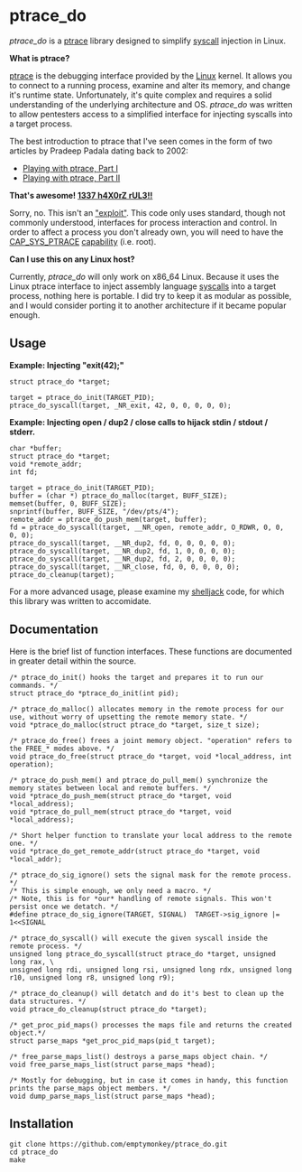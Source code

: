 # ptrace_do #

<i>ptrace_do</i> is a [ptrace](http://en.wikipedia.org/wiki/Ptrace) library designed to simplify [syscall](http://en.wikipedia.org/wiki/Syscall) injection in Linux.

**What is ptrace?**

[ptrace](http://linux.die.net/man/2/ptrace) is the debugging interface provided by the [Linux](http://en.wikipedia.org/wiki/Linux) kernel. It allows you to connect to a running process, examine and alter its memory, and change it's runtime state. Unfortunately, it's quite complex and requires a solid understanding of the underlying architecture and OS. <i>ptrace_do</i> was written to allow pentesters access to a simplified interface for injecting syscalls into a target process.

The best introduction to ptrace that I've seen comes in the form of two articles by Pradeep Padala dating back to 2002:

* [Playing with ptrace, Part I](http://www.linuxjournal.com/article/6100)
* [Playing with ptrace, Part II](http://www.linuxjournal.com/article/6210)

**That's awesome! [1337 h4X0rZ rUL3!!](http://hackertyper.com/)**

Sorry, no. This isn't an ["exploit"](http://en.wikipedia.org/wiki/Sploit). This code only uses standard, though not commonly understood, interfaces for process interaction and control. In order to affect a process you don't already own, you will need to have the [CAP_SYS_PTRACE](http://lxr.linux.no/#linux+v3.9.4/include/uapi/linux/capability.h#L218) [capability](http://linux.die.net/man/7/capabilities) (i.e. root).

**Can I use this on any Linux host?**

Currently, <i>ptrace_do</i> will only work on x86_64 Linux. Because it uses the Linux ptrace interface to inject assembly language [syscalls](http://en.wikipedia.org/wiki/Syscall) into a target process, nothing here is portable. I did try to keep it as modular as possible, and I would consider porting it to another architecture if it became popular enough. 

## Usage ##

**Example: Injecting "exit(42);"**

	struct ptrace_do *target;      

	target = ptrace_do_init(TARGET_PID);
	ptrace_do_syscall(target, _NR_exit, 42, 0, 0, 0, 0, 0);

**Example: Injecting open / dup2 / close calls to hijack stdin / stdout / stderr.**

	char *buffer;
	struct ptrace_do *target;
	void *remote_addr;
	int fd;

	target = ptrace_do_init(TARGET_PID);
	buffer = (char *) ptrace_do_malloc(target, BUFF_SIZE);
	memset(buffer, 0, BUFF_SIZE);
	snprintf(buffer, BUFF_SIZE, "/dev/pts/4");
	remote_addr = ptrace_do_push_mem(target, buffer);
	fd = ptrace_do_syscall(target, __NR_open, remote_addr, O_RDWR, 0, 0, 0, 0);
	ptrace_do_syscall(target, __NR_dup2, fd, 0, 0, 0, 0, 0);
	ptrace_do_syscall(target, __NR_dup2, fd, 1, 0, 0, 0, 0);
	ptrace_do_syscall(target, __NR_dup2, fd, 2, 0, 0, 0, 0);
	ptrace_do_syscall(target, __NR_close, fd, 0, 0, 0, 0, 0);
	ptrace_do_cleanup(target);

For a more advanced usage, please examine my [shelljack](https://github.com/emptymonkey/shelljack) code, for which this library was written to accomidate.

## Documentation ##

Here is the brief list of function interfaces. These functions are documented in greater detail within the source.

	/* ptrace_do_init() hooks the target and prepares it to run our commands. */
	struct ptrace_do *ptrace_do_init(int pid);
	
	/* ptrace_do_malloc() allocates memory in the remote process for our use, without worry of upsetting the remote memory state. */
	void *ptrace_do_malloc(struct ptrace_do *target, size_t size);
	
	/* ptrace_do_free() frees a joint memory object. "operation" refers to the FREE_* modes above. */
	void ptrace_do_free(struct ptrace_do *target, void *local_address, int operation);
	
	/* ptrace_do_push_mem() and ptrace_do_pull_mem() synchronize the memory states between local and remote buffers. */
	void *ptrace_do_push_mem(struct ptrace_do *target, void *local_address);
	void *ptrace_do_pull_mem(struct ptrace_do *target, void *local_address);
	
	/* Short helper function to translate your local address to the remote one. */
	void *ptrace_do_get_remote_addr(struct ptrace_do *target, void *local_addr);
	
	/* ptrace_do_sig_ignore() sets the signal mask for the remote process. */
	/* This is simple enough, we only need a macro. */
	/* Note, this is for *our* handling of remote signals. This won't persist once we detatch. */
	#define ptrace_do_sig_ignore(TARGET, SIGNAL)  TARGET->sig_ignore |= 1<<SIGNAL
	
	/* ptrace_do_syscall() will execute the given syscall inside the remote process. */
	unsigned long ptrace_do_syscall(struct ptrace_do *target, unsigned long rax, \
	unsigned long rdi, unsigned long rsi, unsigned long rdx, unsigned long r10, unsigned long r8, unsigned long r9);
	
	/* ptrace_do_cleanup() will detatch and do it's best to clean up the data structures. */
	void ptrace_do_cleanup(struct ptrace_do *target);
	
	/* get_proc_pid_maps() processes the maps file and returns the created object.*/
	struct parse_maps *get_proc_pid_maps(pid_t target);
	
	/* free_parse_maps_list() destroys a parse_maps object chain. */
	void free_parse_maps_list(struct parse_maps *head);
	
	/* Mostly for debugging, but in case it comes in handy, this function prints the parse_maps object members. */
	void dump_parse_maps_list(struct parse_maps *head);

## Installation ##

	git clone https://github.com/emptymonkey/ptrace_do.git
	cd ptrace_do
	make
